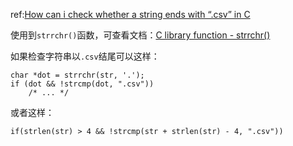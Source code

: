 ref:[How can i check whether a string ends with “.csv” in C](http://stackoverflow.com/questions/10347689/how-can-i-check-whether-a-string-ends-with-csv-in-c)

使用到`strrchr()`函数，可查看文档：[C library function - strrchr()](http://www.tutorialspoint.com/c_standard_library/c_function_strrchr.htm)

如果检查字符串以`.csv`结尾可以这样：

	char *dot = strrchr(str, '.');
	if (dot && !strcmp(dot, ".csv"))
	    /* ... */

或者这样：

	if(strlen(str) > 4 && !strcmp(str + strlen(str) - 4, ".csv"))

